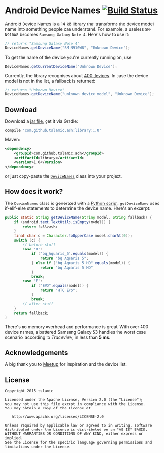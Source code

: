 
Android Device Names [![Build Status](https://travis-ci.org/tslamic/AndroidDeviceNames.svg?branch=master)](https://travis-ci.org/tslamic/AndroidDeviceNames)
===================

Android Device Names is a 14 kB library that transforms the device model name into something people can understand. For example, a useless `SM-N910W8` becomes `Samsung Galaxy Note 4`. Here's how to use it:

```java
// returns "Samsung Galaxy Note 4"
DeviceNames.getDeviceName("SM-N910W8", "Unknown Device");
```

To get the name of the device you're currently running on, use

```java
DeviceNames.getCurrentDeviceName("Unknown Device");
```

Currently, the library recognises about [400 devices](https://github.com/tslamic/AndroidDeviceNames/blob/master/generator/devices/cached.devices). In case the device model is not in the list, a fallback is returned:

```java
// returns "Unknown Device"
DeviceNames.getDeviceName("unknown_device_model", "Unknown Device");
```

Download
---

Download a [jar file](http://search.maven.org/remotecontent?filepath=com/github/tslamic/adn/library/1.0/library-1.0.aar), get it via Gradle:
```groovy
compile 'com.github.tslamic.adn:library:1.0'
```
Maven:
```xml
<dependency>
    <groupId>com.github.tslamic.adn</groupId>
    <artifactId>library</artifactId>
    <version>1.0</version>
</dependency>
```
or just copy-paste the [`DeviceNames`](https://github.com/tslamic/AndroidDeviceNames/blob/master/lib/adn/androiddevicenames/src/main/java/tslamic/github/io/adn/DeviceNames.java) class into your project.

How does it work?
---

The `DeviceNames` class is generated with a [Python script](https://github.com/tslamic/AndroidDeviceNames/blob/master/generator/adn.py). `getDeviceName` uses if-elif-else statements to determine the device name. Here's an excerpt:

```java
public static String getDeviceName(String model, String fallback) {
    if (android.text.TextUtils.isEmpty(model)) {
        return fallback;
    }
    final char c = Character.toUpperCase(model.charAt(0));
    switch (c) {
        // before stuff
        case 'B':
            if ("bq_Aquaris_5".equals(model)) {
                return "bq Aquaris 5";
            } else if ("bq_Aquaris_5_HD".equals(model)) {
                return "bq Aquaris 5 HD";
            }
            break;
        case 'E':
            if ("EVO".equals(model)) {
                return "HTC Evo";
            }
            break;
        // after stuff
    }
    return fallback;
}
```

There's no memory overhead and performance is great. With over 400 device names, a battered Samsung Galaxy S3 handles the worst case scenario, according to *Traceview*, in less than **5 ms**.

Acknowledgements
---

A big thank you to [Meetup](https://github.com/meetup/android-device-names) for inspiration and the device list.

License
---

    Copyright 2015 tslamic

    Licensed under the Apache License, Version 2.0 (the "License");
    you may not use this file except in compliance with the License.
    You may obtain a copy of the License at

       http://www.apache.org/licenses/LICENSE-2.0

    Unless required by applicable law or agreed to in writing, software
    distributed under the License is distributed on an "AS IS" BASIS,
    WITHOUT WARRANTIES OR CONDITIONS OF ANY KIND, either express or implied.
    See the License for the specific language governing permissions and
    limitations under the License.